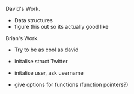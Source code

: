 David's Work.
- Data structures
- figure this out so its actually good like



Brian's Work.
- Try to be as cool as david

- initalise struct Twitter
- initalise user, ask username
- give options for functions (function pointers?)